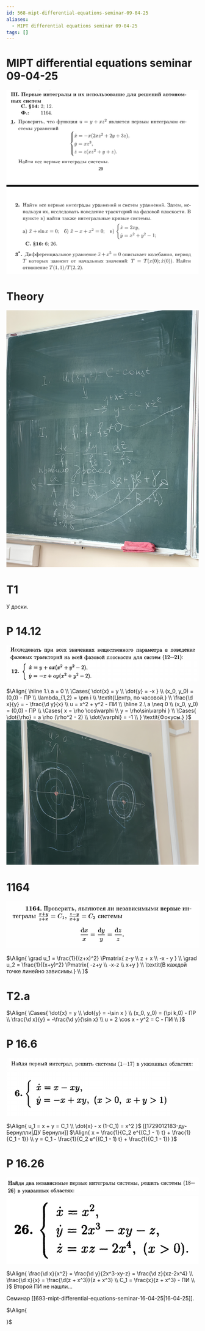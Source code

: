 ```yaml
---
id: 568-mipt-differential-equations-seminar-09-04-25
aliases:
  - MIPT differential equations seminar 09-04-25
tags: []
---
```


# MIPT differential equations seminar 09-04-25

![задачи.png](assets/imgs/09-04-25_15-56-53_914_09-04-25_15-56-53_062.png)

# Theory

![.jpg](assets/imgs/09-04-25_16-07-02_355_IMG_20250409_160504.jpg)

# T1

У доски.

# Р 14.12

![14-12.png](assets/imgs/09-04-25_15-59-19_990_09-04-25_15-59-19_141.png)

$\Align{
\hline
1.\ a = 0 \\
\Cases{
\dot{x} = y \\
\dot{y} = -x
} \\
(x_0, y_0) = (0,0) - ПР \\
\lambda_{1,2} = \pm i \\
\textit{Центр, по часовой.} \\
\frac{\d x}{y} = - \frac{\d y}{x} \\
u = x^2 + y^2 - ПИ \\
\hline
2.\ a \neq 0 \\
(x_0, y_0) = (0,0) - ПР \\
\Cases{
x = \rho \cos\varphi \\
y = \rho\sin\varphi
} \\
\Cases{
\dot{\rho} = a \rho (\rho^2 - 2) \\
\dot{\varphi} = -1 \\
}
\textit{Фокусы.}
}$
![.jpg](assets/imgs/09-04-25_16-18-59_715_IMG_20250409_161835.jpg)

# 1164

![1164.png](assets/imgs/09-04-25_16-21-30_449_09-04-25_16-21-30_649.png)

$\Align{
\grad u_1 = \frac{1}{(z+x)^2} \Pmatrix{
z-y \\
z + x \\
-x - y
} \\
\grad u_2 = \frac{1}{(x+y)^2} \Pmatrix{
-z+y \\
-x-z \\
x+y
} \\
\textit{В каждой точке линейно зависимы.} \\
}$

# T2.a

$\Align{
\Cases{
\dot{x} = y \\
\dot{y} = -\sin x
} \\
(x_0, y_0) = (\pi k,0) - ПР \\
\frac{\d x}{y} = -\frac{\d y}{\sin x} \\
u = 2 \cos x - y^2 = C - ПИ \\
}$

# Р 16.6

![.png](assets/imgs/09-04-25_16-40-06_831_09-04-25_16-40-06_548.png)
![.png](assets/imgs/09-04-25_16-40-35_455_09-04-25_16-40-35_584.png)

$\Align{
u_1 = x + y = C_1 \\
\dot{x} - x (1-C_1) = x^2
}$
[[1729012183-ду-Бернулли|ДУ Бернули]]
$\Align{
x = \frac{1}{C_2 e^{(C_1 - 1) t} + \frac{1}{C_1 - 1}} \\
y = C_1 - \frac{1}{C_2 e^{(C_1 - 1) t} + \frac{1}{C_1 - 1}}
}$

# Р 16.26

![.png](assets/imgs/09-04-25_16-52-23_529_09-04-25_16-52-23_916.png)
![.png](assets/imgs/09-04-25_16-52-05_320_09-04-25_16-52-05_639.png)

$\Align{
\frac{\d x}{x^2} = \frac{\d y}{2x^3-xy-z} = \frac{\d z}{xz-2x^4} \\
\frac{\d x}{x} = \frac{\d(z + x^3)}{z + x^3} \\
C_1 = \frac{x}{z + x^3} - ПИ \\
}$
Второй ПИ не нашли...

Семинар [[693-mipt-differential-equations-seminar-16-04-25|16-04-25]].

$\Align{

}$
